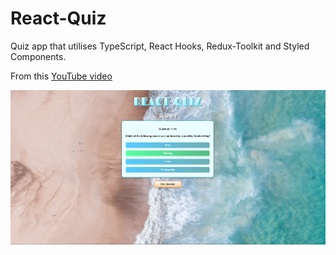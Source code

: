 # React-Quiz
Quiz app that utilises TypeScript, React Hooks, Redux-Toolkit and Styled Components.

From this [YouTube video](https://www.youtube.com/watch?v=F2JCjVSZlG0&list=PLih1xRTm7-2K6KWecrtQ0rnpp-eFbYuWh&index=19&t=56s)

![Screenshot](./screenshot.PNG)
